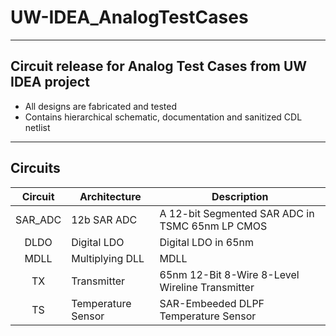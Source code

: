 # UW-IDEA_AnalogTestCases
------------------------------------------------------------
Circuit release for Analog Test Cases from UW IDEA project
------------------------------------------------------------

* All designs are fabricated and tested
* Contains hierarchical schematic, documentation and sanitized CDL netlist

---------
Circuits
---------
| Circuit       | Architecture           | Description         |
| :------------:| ------------------ | -------------------|
| SAR_ADC | 12b SAR ADC | A 12-bit Segmented SAR ADC in TSMC 65nm LP CMOS |
| DLDO | Digital LDO | Digital LDO in 65nm |
| MDLL | Multiplying DLL  |	MDLL |
| TX | Transmitter | 65nm 12-Bit 8-Wire 8-Level Wireline Transmitter|
| TS | Temperature Sensor  | SAR-Embeeded DLPF Temperature Sensor  |

